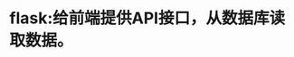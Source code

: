 <!--
 * @Author: dofospider
 * @since: 2020-12-12 00:12:45
 * @lastTime: 2020-12-12 00:12:46
 * @LastAuthor: Do not edit
-->
# flask:给前端提供API接口，从数据库读取数据。
